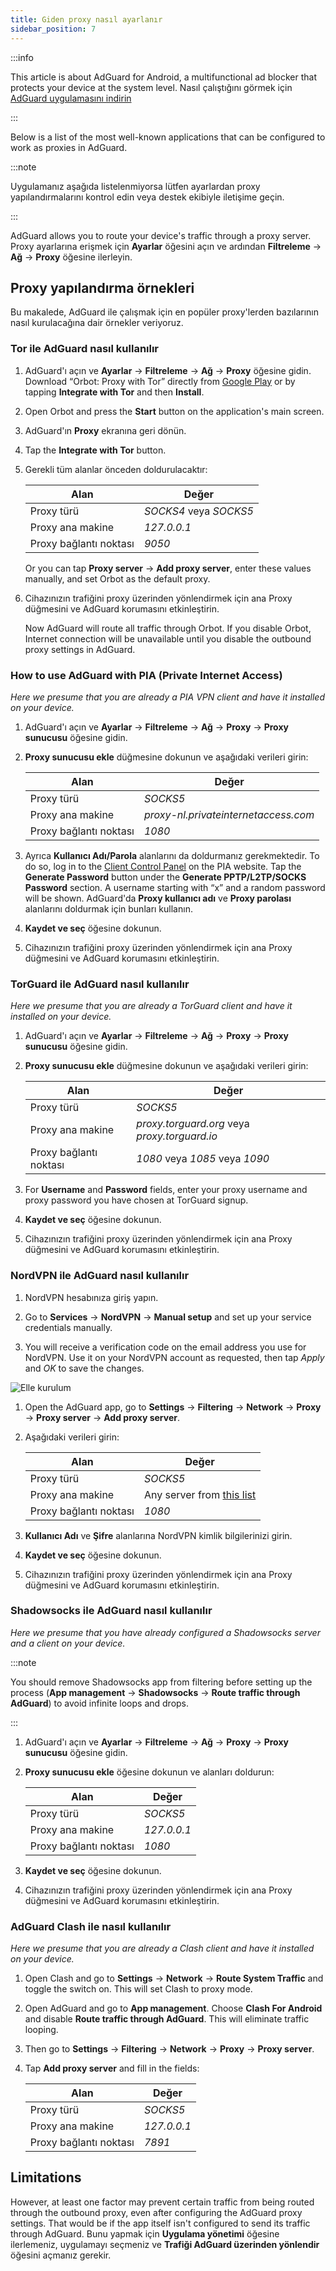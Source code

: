 ```yaml
---
title: Giden proxy nasıl ayarlanır
sidebar_position: 7
---
```


:::info

This article is about AdGuard for Android, a multifunctional ad blocker that protects your device at the system level. Nasıl çalıştığını görmek için [AdGuard uygulamasını indirin](https://agrd.io/download-kb-adblock)

:::

Below is a list of the most well-known applications that can be configured to work as proxies in AdGuard.

:::note

Uygulamanız aşağıda listelenmiyorsa lütfen ayarlardan proxy yapılandırmalarını kontrol edin veya destek ekibiyle iletişime geçin.

:::

AdGuard allows you to route your device's traffic through a proxy server. Proxy ayarlarına erişmek için **Ayarlar** öğesini açın ve ardından **Filtreleme** → **Ağ** → **Proxy** öğesine ilerleyin.

## Proxy yapılandırma örnekleri

Bu makalede, AdGuard ile çalışmak için en popüler proxy'lerden bazılarının nasıl kurulacağına dair örnekler veriyoruz.

### Tor ile AdGuard nasıl kullanılır

1. AdGuard'ı açın ve **Ayarlar** → **Filtreleme** → **Ağ** → **Proxy** öğesine gidin. Download “Orbot: Proxy with Tor” directly from [Google Play](https://play.google.com/store/apps/details?id=org.torproject.android&noprocess) or by tapping **Integrate with Tor** and then **Install**.

1. Open Orbot and press the **Start** button on the application's main screen.

1. AdGuard'ın **Proxy** ekranına geri dönün.

1. Tap the **Integrate with Tor** button.

1. Gerekli tüm alanlar önceden doldurulacaktır:

    | Alan                   | Değer                  |
    | ---------------------- | ---------------------- |
    | Proxy türü             | *SOCKS4* veya *SOCKS5* |
    | Proxy ana makine       | *127.0.0.1*            |
    | Proxy bağlantı noktası | *9050*                 |

    Or you can tap **Proxy server** → **Add proxy server**, enter these values manually, and set Orbot as the default proxy.

1. Cihazınızın trafiğini proxy üzerinden yönlendirmek için ana Proxy düğmesini ve AdGuard korumasını etkinleştirin.

    Now AdGuard will route all traffic through Orbot. If you disable Orbot, Internet connection will be unavailable until you disable the outbound proxy settings in AdGuard.

### How to use AdGuard with PIA (Private Internet Access)

*Here we presume that you are already a PIA VPN client and have it installed on your device.*

1. AdGuard'ı açın ve **Ayarlar** → **Filtreleme** → **Ağ** → **Proxy** → **Proxy sunucusu** öğesine gidin.

1. **Proxy sunucusu ekle** düğmesine dokunun ve aşağıdaki verileri girin:

    | Alan                   | Değer                                |
    | ---------------------- | ------------------------------------ |
    | Proxy türü             | *SOCKS5*                             |
    | Proxy ana makine       | *proxy-nl.privateinternetaccess.com* |
    | Proxy bağlantı noktası | *1080*                               |

1. Ayrıca **Kullanıcı Adı/Parola** alanlarını da doldurmanız gerekmektedir. To do so, log in to the [Client Control Panel](https://www.privateinternetaccess.com/pages/client-sign-in) on the PIA website. Tap the **Generate Password** button under the **Generate PPTP/L2TP/SOCKS Password** section. A username starting with “x” and a random password will be shown. AdGuard'da **Proxy kullanıcı adı** ve **Proxy parolası** alanlarını doldurmak için bunları kullanın.

1. **Kaydet ve seç** öğesine dokunun.

1. Cihazınızın trafiğini proxy üzerinden yönlendirmek için ana Proxy düğmesini ve AdGuard korumasını etkinleştirin.

### TorGuard ile AdGuard nasıl kullanılır

*Here we presume that you are already a TorGuard client and have it installed on your device.*

1. AdGuard'ı açın ve **Ayarlar** → **Filtreleme** → **Ağ** → **Proxy** → **Proxy sunucusu** öğesine gidin.

1. **Proxy sunucusu ekle** düğmesine dokunun ve aşağıdaki verileri girin:

    | Alan                   | Değer                                         |
    | ---------------------- | --------------------------------------------- |
    | Proxy türü             | *SOCKS5*                                      |
    | Proxy ana makine       | *proxy.torguard.org* veya *proxy.torguard.io* |
    | Proxy bağlantı noktası | *1080* veya *1085* veya *1090*                |

1. For **Username** and **Password** fields, enter your proxy username and proxy password you have chosen at TorGuard signup.

1. **Kaydet ve seç** öğesine dokunun.

1. Cihazınızın trafiğini proxy üzerinden yönlendirmek için ana Proxy düğmesini ve AdGuard korumasını etkinleştirin.

### NordVPN ile AdGuard nasıl kullanılır

1. NordVPN hesabınıza giriş yapın.

1. Go to **Services** → **NordVPN** → **Manual setup** and set up your service credentials manually.

1. You will receive a verification code on the email address you use for NordVPN. Use it on your NordVPN account as requested, then tap *Apply* and *OK* to save the changes.

![Elle kurulum](https://cdn.adtidy.org/content/kb/ad_blocker/android/solving_problems/outbound-proxy/nordvpn-manual-setup.png)

1. Open the AdGuard app, go to **Settings** → **Filtering** → **Network** → **Proxy** → **Proxy server** → **Add proxy server**.

1. Aşağıdaki verileri girin:

    | Alan                   | Değer                                                                                                                         |
    | ---------------------- | ----------------------------------------------------------------------------------------------------------------------------- |
    | Proxy türü             | *SOCKS5*                                                                                                                      |
    | Proxy ana makine       | Any server from [this list](https://support.nordvpn.com/hc/en-us/articles/20195967385745-NordVPN-proxy-setup-for-qBittorrent) |
    | Proxy bağlantı noktası | *1080*                                                                                                                        |

1. **Kullanıcı Adı** ve **Şifre** alanlarına NordVPN kimlik bilgilerinizi girin.

1. **Kaydet ve seç** öğesine dokunun.

1. Cihazınızın trafiğini proxy üzerinden yönlendirmek için ana Proxy düğmesini ve AdGuard korumasını etkinleştirin.

### Shadowsocks ile AdGuard nasıl kullanılır

*Here we presume that you have already configured a Shadowsocks server and a client on your device.*

:::note

You should remove Shadowsocks app from filtering before setting up the process (**App management** → **Shadowsocks** → **Route traffic through AdGuard**) to avoid infinite loops and drops.

:::

1. AdGuard'ı açın ve **Ayarlar** → **Filtreleme** → **Ağ** → **Proxy** → **Proxy sunucusu** öğesine gidin.

1. **Proxy sunucusu ekle** öğesine dokunun ve alanları doldurun:

    | Alan                   | Değer       |
    | ---------------------- | ----------- |
    | Proxy türü             | *SOCKS5*    |
    | Proxy ana makine       | *127.0.0.1* |
    | Proxy bağlantı noktası | *1080*      |

1. **Kaydet ve seç** öğesine dokunun.

1. Cihazınızın trafiğini proxy üzerinden yönlendirmek için ana Proxy düğmesini ve AdGuard korumasını etkinleştirin.

### AdGuard Clash ile nasıl kullanılır

*Here we presume that you are already a Clash client and have it installed on your device.*

1. Open Clash and go to **Settings** → **Network** → **Route System Traffic** and toggle the switch on. This will set Clash to proxy mode.

1. Open AdGuard and go to **App management**. Choose **Clash For Android** and disable **Route traffic through AdGuard**. This will eliminate traffic looping.

1. Then go to **Settings** → **Filtering** → **Network** → **Proxy** → **Proxy server**.

1. Tap **Add proxy server** and fill in the fields:

    | Alan                   | Değer       |
    | ---------------------- | ----------- |
    | Proxy türü             | *SOCKS5*    |
    | Proxy ana makine       | *127.0.0.1* |
    | Proxy bağlantı noktası | *7891*      |

## Limitations

However, at least one factor may prevent certain traffic from being routed through the outbound proxy, even after configuring the AdGuard proxy settings. That would be if the app itself isn't configured to send its traffic through AdGuard. Bunu yapmak için **Uygulama yönetimi** öğesine ilerlemeniz, uygulamayı seçmeniz ve **Trafiği AdGuard üzerinden yönlendir** öğesini açmanız gerekir.
